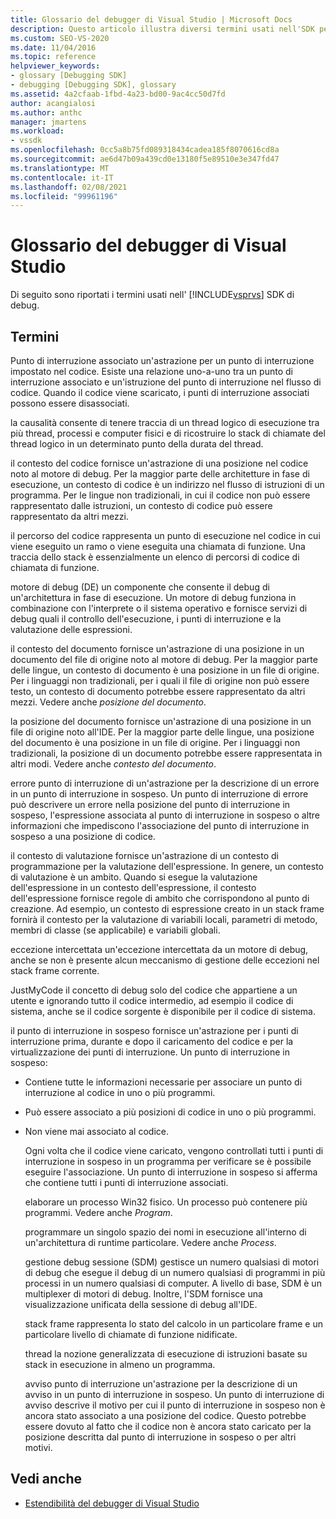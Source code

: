 ```yaml
---
title: Glossario del debugger di Visual Studio | Microsoft Docs
description: Questo articolo illustra diversi termini usati nell'SDK per il debug di Visual Studio, ad esempio il punto di interruzione associato, la causalità e il contesto del codice.
ms.custom: SEO-VS-2020
ms.date: 11/04/2016
ms.topic: reference
helpviewer_keywords:
- glossary [Debugging SDK]
- debugging [Debugging SDK], glossary
ms.assetid: 4a2cfaab-1fbd-4a23-bd00-9ac4cc50d7fd
author: acangialosi
ms.author: anthc
manager: jmartens
ms.workload:
- vssdk
ms.openlocfilehash: 0cc5a8b75fd089318434cadea185f8070616cd8a
ms.sourcegitcommit: ae6d47b09a439cd0e13180f5e89510e3e347fd47
ms.translationtype: MT
ms.contentlocale: it-IT
ms.lasthandoff: 02/08/2021
ms.locfileid: "99961196"
---
```

# <a name="visual-studio-debugger-glossary"></a>Glossario del debugger di Visual Studio
Di seguito sono riportati i termini usati nell' [!INCLUDE[vsprvs](../../../code-quality/includes/vsprvs_md.md)] SDK di debug.

## <a name="terms"></a>Termini
 Punto di interruzione associato un'astrazione per un punto di interruzione impostato nel codice. Esiste una relazione uno-a-uno tra un punto di interruzione associato e un'istruzione del punto di interruzione nel flusso di codice. Quando il codice viene scaricato, i punti di interruzione associati possono essere disassociati.

 la causalità consente di tenere traccia di un thread logico di esecuzione tra più thread, processi e computer fisici e di ricostruire lo stack di chiamate del thread logico in un determinato punto della durata del thread.

 il contesto del codice fornisce un'astrazione di una posizione nel codice noto al motore di debug. Per la maggior parte delle architetture in fase di esecuzione, un contesto di codice è un indirizzo nel flusso di istruzioni di un programma. Per le lingue non tradizionali, in cui il codice non può essere rappresentato dalle istruzioni, un contesto di codice può essere rappresentato da altri mezzi.

 il percorso del codice rappresenta un punto di esecuzione nel codice in cui viene eseguito un ramo o viene eseguita una chiamata di funzione. Una traccia dello stack è essenzialmente un elenco di percorsi di codice di chiamata di funzione.

 motore di debug (DE) un componente che consente il debug di un'architettura in fase di esecuzione. Un motore di debug funziona in combinazione con l'interprete o il sistema operativo e fornisce servizi di debug quali il controllo dell'esecuzione, i punti di interruzione e la valutazione delle espressioni.

 il contesto del documento fornisce un'astrazione di una posizione in un documento del file di origine noto al motore di debug. Per la maggior parte delle lingue, un contesto di documento è una posizione in un file di origine. Per i linguaggi non tradizionali, per i quali il file di origine non può essere testo, un contesto di documento potrebbe essere rappresentato da altri mezzi. Vedere anche *posizione del documento*.

 la posizione del documento fornisce un'astrazione di una posizione in un file di origine noto all'IDE. Per la maggior parte delle lingue, una posizione del documento è una posizione in un file di origine. Per i linguaggi non tradizionali, la posizione di un documento potrebbe essere rappresentata in altri modi. Vedere anche *contesto del documento*.

 errore punto di interruzione di un'astrazione per la descrizione di un errore in un punto di interruzione in sospeso. Un punto di interruzione di errore può descrivere un errore nella posizione del punto di interruzione in sospeso, l'espressione associata al punto di interruzione in sospeso o altre informazioni che impediscono l'associazione del punto di interruzione in sospeso a una posizione di codice.

 il contesto di valutazione fornisce un'astrazione di un contesto di programmazione per la valutazione dell'espressione. In genere, un contesto di valutazione è un ambito. Quando si esegue la valutazione dell'espressione in un contesto dell'espressione, il contesto dell'espressione fornisce regole di ambito che corrispondono al punto di creazione. Ad esempio, un contesto di espressione creato in un stack frame fornirà il contesto per la valutazione di variabili locali, parametri di metodo, membri di classe (se applicabile) e variabili globali.

 eccezione intercettata un'eccezione intercettata da un motore di debug, anche se non è presente alcun meccanismo di gestione delle eccezioni nel stack frame corrente.

 JustMyCode il concetto di debug solo del codice che appartiene a un utente e ignorando tutto il codice intermedio, ad esempio il codice di sistema, anche se il codice sorgente è disponibile per il codice di sistema.

 il punto di interruzione in sospeso fornisce un'astrazione per i punti di interruzione prima, durante e dopo il caricamento del codice e per la virtualizzazione dei punti di interruzione. Un punto di interruzione in sospeso:

- Contiene tutte le informazioni necessarie per associare un punto di interruzione al codice in uno o più programmi.

- Può essere associato a più posizioni di codice in uno o più programmi.

- Non viene mai associato al codice.

  Ogni volta che il codice viene caricato, vengono controllati tutti i punti di interruzione in sospeso in un programma per verificare se è possibile eseguire l'associazione. Un punto di interruzione in sospeso si afferma che contiene tutti i punti di interruzione associati.

  elaborare un processo Win32 fisico. Un processo può contenere più programmi. Vedere anche *Program*.

  programmare un singolo spazio dei nomi in esecuzione all'interno di un'architettura di runtime particolare. Vedere anche *Process*.

  gestione debug sessione (SDM) gestisce un numero qualsiasi di motori di debug che esegue il debug di un numero qualsiasi di programmi in più processi in un numero qualsiasi di computer. A livello di base, SDM è un multiplexer di motori di debug. Inoltre, l'SDM fornisce una visualizzazione unificata della sessione di debug all'IDE.

  stack frame rappresenta lo stato del calcolo in un particolare frame e un particolare livello di chiamate di funzione nidificate.

  thread la nozione generalizzata di esecuzione di istruzioni basate su stack in esecuzione in almeno un programma.

  avviso punto di interruzione un'astrazione per la descrizione di un avviso in un punto di interruzione in sospeso. Un punto di interruzione di avviso descrive il motivo per cui il punto di interruzione in sospeso non è ancora stato associato a una posizione del codice. Questo potrebbe essere dovuto al fatto che il codice non è ancora stato caricato per la posizione descritta dal punto di interruzione in sospeso o per altri motivi.

## <a name="see-also"></a>Vedi anche
- [Estendibilità del debugger di Visual Studio](../../../extensibility/debugger/visual-studio-debugger-extensibility.md)
